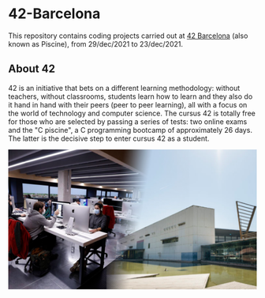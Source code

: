 # 42-Barcelona
This repository contains coding projects carried out at [42 Barcelona](https://www.42barcelona.com/) (also known as Piscine), from 29/dec/2021 to 23/dec/2021.
## About 42

42 is an initiative that bets on a different learning methodology: without teachers, without classrooms, students learn how to learn and they also do it hand in hand with their peers (peer to peer learning), all with a focus on the world of technology and computer science.
The cursus 42 is totally free for those who are selected by passing a series of tests: two online exams and the "C piscine", a C programming bootcamp of approximately 26 days. The latter is the decisive step to enter cursus 42 as a student.

[![Photo of a 42 Barcelona lab and ex](https://github.com/SixtoPineda/42-Barcelona/blob/main/Readmaterial/Portada.png)](https://www.42barcelona.com/)

